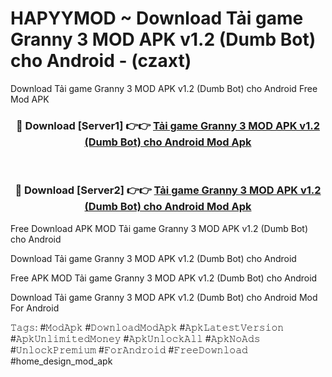 # HAPYYMOD ~ Download Tải game Granny 3 MOD APK v1.2 (Dumb Bot) cho Android - (czaxt)
Download Tải game Granny 3 MOD APK v1.2 (Dumb Bot) cho Android Free Mod APK

<div align="center">
<h3>🔴 Download [Server1] 👉👉 <a href="https://apk-comot.site?title=Tải_game_Granny_3_MOD_APK_v1.2_(Dumb_Bot)_cho_Android">Tải game Granny 3 MOD APK v1.2 (Dumb Bot) cho Android Mod Apk</a></h3><br>

<h3>🔴 Download [Server2] 👉👉 <a href="https://apk-comot.site?title=Tải_game_Granny_3_MOD_APK_v1.2_(Dumb_Bot)_cho_Android">Tải game Granny 3 MOD APK v1.2 (Dumb Bot) cho Android Mod Apk</a></h3>
</div>


Free Download APK MOD Tải game Granny 3 MOD APK v1.2 (Dumb Bot) cho Android

Download Tải game Granny 3 MOD APK v1.2 (Dumb Bot) cho Android 

Free APK MOD Tải game Granny 3 MOD APK v1.2 (Dumb Bot) cho Android 

Download Tải game Granny 3 MOD APK v1.2 (Dumb Bot) cho Android Mod For Android

𝚃𝚊𝚐𝚜: #𝙼𝚘𝚍𝙰𝚙𝚔 #𝙳𝚘𝚠𝚗𝚕𝚘𝚊𝚍𝙼𝚘𝚍𝙰𝚙𝚔 #𝙰𝚙𝚔𝙻𝚊𝚝𝚎𝚜𝚝𝚅𝚎𝚛𝚜𝚒𝚘𝚗 #𝙰𝚙𝚔𝚄𝚗𝚕𝚒𝚖𝚒𝚝𝚎𝚍𝙼𝚘𝚗𝚎𝚢 #𝙰𝚙𝚔𝚄𝚗𝚕𝚘𝚌𝚔𝙰𝚕𝚕 #𝙰𝚙𝚔𝙽𝚘𝙰𝚍𝚜 #𝚄𝚗𝚕𝚘𝚌𝚔𝙿𝚛𝚎𝚖𝚒𝚞𝚖 #𝙵𝚘𝚛𝙰𝚗𝚍𝚛𝚘𝚒𝚍 #𝙵𝚛𝚎𝚎𝙳𝚘𝚠𝚗𝚕𝚘𝚊𝚍 #home_design_mod_apk